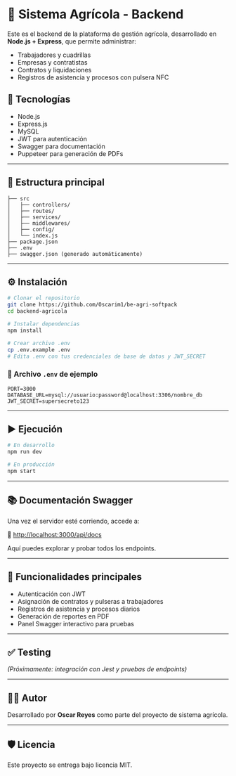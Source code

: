 # 🧾 Sistema Agrícola - Backend

Este es el backend de la plataforma de gestión agrícola, desarrollado en **Node.js + Express**, que permite administrar:

* Trabajadores y cuadrillas
* Empresas y contratistas
* Contratos y liquidaciones
* Registros de asistencia y procesos con pulsera NFC

## 🚀 Tecnologías

* Node.js
* Express.js
* MySQL
* JWT para autenticación
* Swagger para documentación
* Puppeteer para generación de PDFs

---

## 📁 Estructura principal

```
├── src
│   ├── controllers/
│   ├── routes/
│   ├── services/
│   ├── middlewares/
│   ├── config/
│   └── index.js
├── package.json
├── .env
├── swagger.json (generado automáticamente)
```

---

## ⚙️ Instalación

```bash
# Clonar el repositorio
git clone https://github.com/Oscarim1/be-agri-softpack
cd backend-agricola

# Instalar dependencias
npm install

# Crear archivo .env
cp .env.example .env
# Edita .env con tus credenciales de base de datos y JWT_SECRET
```

### 🔑 Archivo `.env` de ejemplo

```
PORT=3000
DATABASE_URL=mysql://usuario:password@localhost:3306/nombre_db
JWT_SECRET=supersecreto123
```

---

## ▶️ Ejecución

```bash
# En desarrollo
npm run dev

# En producción
npm start
```

---

## 📚 Documentación Swagger

Una vez el servidor esté corriendo, accede a:

📄 [http://localhost:3000/api/docs](http://localhost:3000/api/docs)

Aquí puedes explorar y probar todos los endpoints.

---

## 📄 Funcionalidades principales

* Autenticación con JWT
* Asignación de contratos y pulseras a trabajadores
* Registros de asistencia y procesos diarios
* Generación de reportes en PDF
* Panel Swagger interactivo para pruebas

---

## ✅ Testing

*(Próximamente: integración con Jest y pruebas de endpoints)*

---

## 👨‍💻 Autor

Desarrollado por **Oscar Reyes** como parte del proyecto de sistema agrícola.

---

## 🛡️ Licencia

Este proyecto se entrega bajo licencia MIT.
